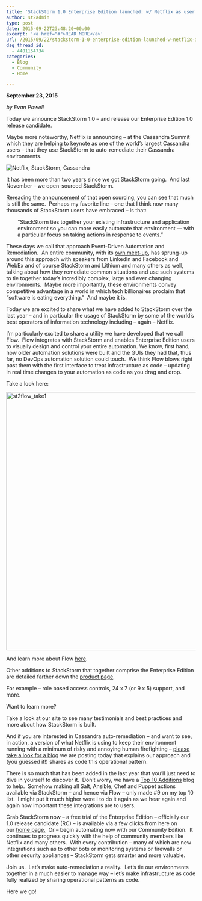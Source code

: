 ```yaml
---
title: 'StackStorm 1.0 Enterprise Edition launched: w/ Netflix as user'
author: st2admin
type: post
date: 2015-09-22T23:48:20+00:00
excerpt: '<a href="#">READ MORE</a>'
url: /2015/09/22/stackstorm-1-0-enterprise-edition-launched-w-netflix-as-user/
dsq_thread_id:
  - 4401154734
categories:
  - Blog
  - Community
  - Home

---
```

**September 23, 2015**

_by Evan Powell_

<span style="font-weight: 400;">Today we announce StackStorm 1.0 &#8211; and release our Enterprise Edition 1.0 release candidate.</span>

<span style="font-weight: 400;">Maybe more noteworthy, Netflix is announcing &#8211; at the Cassandra Summit which they are helping to keynote as one of the world’s largest Cassandra users &#8211; that they use StackStorm to auto-remediate their Cassandra environments.  </span>

<img class="aligncenter wp-image-4505 size-full" src="http://stackstorm.com/wp/wp-content/uploads/2015/09/netflix-st2-cassandra.png" alt="Netflix, StackStorm, Cassandra" /> 

<span style="font-weight: 400;">It has been more than two years since we got StackStorm going.  And last November &#8211; we open-sourced StackStorm.</span>  
<!--more-->

<a href="https://stackstorm.com/2014/11/03/hello-world-introduction-to-stackstorm/" target="_blank"><span style="font-weight: 400;">Rereading the announcement </span></a><span style="font-weight: 400;">of that open sourcing, you can see that much is still the same.  Perhaps my favorite line &#8211; one that I think now many thousands of StackStorm users have embraced &#8211; is that: </span>

<p style="padding-left: 30px;">
  <span style="font-weight: 400;">“StackStorm ties together your existing infrastructure and application environment so you can more easily automate that environment &#8212; with a particular focus on taking actions in response to events.”  </span>
</p>

<span style="font-weight: 400;">These days we call that approach Event-Driven Automation and Remediation.  An entire community, with its </span><a href="http://www.meetup.com/Auto-Remediation-and-Event-Driven-Automation/" target="_blank"><span style="font-weight: 400;">own meet-up</span></a><span style="font-weight: 400;">, has sprung-up around this approach with speakers from LinkedIn and Facebook and WebEx and of course StackStorm and Lithium and many others as well, talking about how they remediate common situations and use such systems to tie together today’s incredibly complex, large and ever changing environments.  Maybe more importantly, these environments convey competitive advantage in a world in which tech billionaires proclaim that “software is eating everything.”  And maybe it is.    </span>

<span style="font-weight: 400;">Today we are excited to share what we have added to StackStorm over the last year &#8211; and in particular the usage of StackStorm by some of the world’s best operators of information technology including &#8211; again &#8211; Netflix.  </span>

<span style="font-weight: 400;">I’m particularly excited to share a utility we have developed that we call Flow.  Flow integrates with StackStorm and enables Enterprise Edition users to visually design and control your entire automation. We know, first hand, how older automation solutions were built and the GUIs they had that, thus far, no DevOps automation solution could touch.  We think Flow blows right past them with the first interface to treat infrastructure as code &#8211; updating in real time changes to your automation as code as you drag and drop.  </span>

<span style="font-weight: 400;">Take a look here:</span>

<img loading="lazy" class="aligncenter wp-image-4511 size-full" src="http://stackstorm.com/wp/wp-content/uploads/2015/09/st2flow_take1.gif" alt="st2flow_take1" width="1250" height="687" /> 

<span style="font-weight: 400;">And learn more about Flow <a href="https://www.stackstorm.com/product#flow" target="_blank">here</a>.</span>

<span style="font-weight: 400;">Other additions to StackStorm that together comprise the Enterprise Edition are detailed farther down the <a href="https://www.stackstorm.com/product#flow" target="_blank">product page</a>. </span>

<span style="font-weight: 400;">For example &#8211; role based access controls, 24 x 7 (or 9 x 5) support, and more.</span>

<span style="font-weight: 400;">Want to learn more?  </span>

<span style="font-weight: 400;">Take a look at our site to see many testimonials and best practices and more about how StackStorm is built.  </span>

<span style="font-weight: 400;">And if you are interested in Cassandra auto-remediation &#8211; and want to see, in action, a version of what Netflix is using to keep their environment running with a minimum of risky and annoying human firefighting &#8211; <a href="https://www.stackstorm.com/2015/09/22/auto-remediating-bad-hosts-in-cassandra-cluster-with-stackstorm/" target="_blank">please take a look for a blog</a> we are posting today that explains our approach and (you guessed it!) shares as code this operational pattern.</span>

<span style="font-weight: 400;">There is so much that has been added in the last year that you’ll just need to dive in yourself to discover it.  Don’t worry, we have a </span><a href="https://stackstorm.com/2015/07/28/the-top-10-additions-to-stackstorm-since-1114-open-sourcing/" target="_blank"><span style="font-weight: 400;">Top 10 Additions</span></a> <span style="font-weight: 400;">blog to help.  Somehow making all Salt, Ansible, Chef and Puppet actions available via StackStorm &#8211; and hence via Flow &#8211; only made #9 on my top 10 list.  I might put it much higher were I to do it again as we hear again and again how important these integrations are to users.  </span>

<span style="font-weight: 400;">Grab StackStorm now &#8211; a free trial of the Enterprise Edition &#8211; officially our 1.0 release candidate (RC) &#8211; is available via a few clicks from here on our <a href="https://stackstorm.com/#try-now" target="_blank">home page.</a>  Or &#8211; begin automating now with our Community Edition.  It continues to progress quickly with the help of community members like Netflix and many others.  With every contribution &#8211; many of which are new integrations such as to other bots or monitoring systems or firewalls or other security appliances &#8211; StackStorm gets smarter and more valuable.</span>

<span style="font-weight: 400;">Join us.  Let’s make auto-remediation a reality.  Let’s tie our environments together in a much easier to manage way &#8211; let’s make infrastructure as code fully realized by sharing operational patterns as code.  </span>

<span style="font-weight: 400;">Here we go!</span>